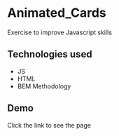 
# Animated_Cards

Exercise to improve Javascript skills

## Technologies used

- JS
- HTML
- BEM Methodology

## Demo

Click the link to see the page 



